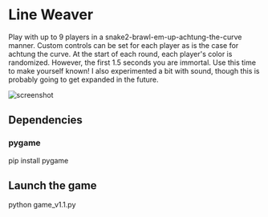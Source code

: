 # Line Weaver
Play with up to 9 players in a snake2-brawl-em-up-achtung-the-curve manner. Custom controls can be set for each player as is the case for achtung the curve. At the start of each round, each player's color is randomized. However, the first 1.5 seconds you are immortal. Use this time to make yourself known! I also experimented a bit with sound, though this is probably going to get expanded in the future.

![screenshot](https://user-images.githubusercontent.com/1488903/75149350-0c87d100-5702-11ea-8ee1-2bc2634ffb3c.jpg)

## Dependencies
### pygame
pip install pygame

## Launch the game
python game_v1.1.py
